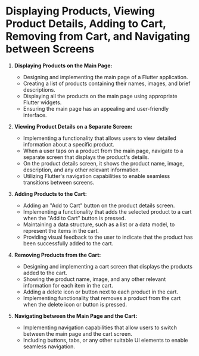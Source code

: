 #  <br> Displaying Products, Viewing Product Details, Adding to Cart, Removing from Cart, and Navigating between Screens


1. **Displaying Products on the Main Page:**
   - Designing and implementing the main page of a Flutter application.
   - Creating a list of products containing their names, images, and brief descriptions.
   - Displaying all the products on the main page using appropriate Flutter widgets.
   - Ensuring the main page has an appealing and user-friendly interface.

2. **Viewing Product Details on a Separate Screen:**
   - Implementing a functionality that allows users to view detailed information about a specific product.
   - When a user taps on a product from the main page, navigate to a separate screen that displays the product's details.
   - On the product details screen, it shows the product name, image, description, and any other relevant information.
   - Utilizing Flutter's navigation capabilities to enable seamless transitions between screens.

3. **Adding Products to the Cart:**
   - Adding an "Add to Cart" button on the product details screen.
   - Implementing a functionality that adds the selected product to a cart when the "Add to Cart" button is pressed.
   - Maintaining a data structure, such as a list or a data model, to represent the items in the cart.
   - Providing visual feedback to the user to indicate that the product has been successfully added to the cart.

4. **Removing Products from the Cart:**
   - Designing and implementing a cart screen that displays the products added to the cart.
   - Showing the product name, image, and any other relevant information for each item in the cart.
   - Adding a delete icon or button next to each product in the cart.
   - Implementing functionality that removes a product from the cart when the delete icon or button is pressed.

5. **Navigating between the Main Page and the Cart:**
   - Implementing navigation capabilities that allow users to switch between the main page and the cart screen.
   - Including buttons, tabs, or any other suitable UI elements to enable seamless navigation.

